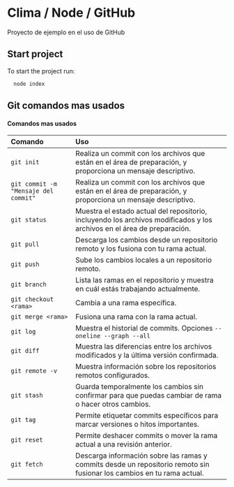 
# Clima / Node / GitHub 

Proyecto de ejemplo en el uso de GitHub


## Start project

To start the project run:

```bash
  node index
```


## Git comandos mas usados

#### Comandos mas usados

| Comando | Uso                       |
| :-------- | :-------------------------------- |
| `git init`      | Realiza un commit con los archivos que están en el área de preparación, y proporciona un mensaje descriptivo. |
| `git commit -m "Mensaje del commit"` | Realiza un commit con los archivos que están en el área de preparación, y proporciona un mensaje descriptivo.|
| `git status`| Muestra el estado actual del repositorio, incluyendo los archivos modificados y los archivos en el área de preparación.|
| `git pull` | Descarga los cambios desde un repositorio remoto y los fusiona con tu rama actual.|
| `git push` | Sube los cambios locales a un repositorio remoto.|
| `git branch` | Lista las ramas en el repositorio y muestra en cuál estás trabajando actualmente.|
| `git checkout <rama>`| Cambia a una rama específica.|
| `git merge <rama>`| Fusiona una rama con la rama actual.|
| `git log`| Muestra el historial de commits. Opciones `--oneline --graph --all`   |
| `git diff`| Muestra las diferencias entre los archivos modificados y la última versión confirmada.|
| `git remote -v`| Muestra información sobre los repositorios remotos configurados.|
| `git stash`| Guarda temporalmente los cambios sin confirmar para que puedas cambiar de rama o hacer otros cambios.|
| `git tag`| Permite etiquetar commits específicos para marcar versiones o hitos importantes.|
| `git reset`| Permite deshacer commits o mover la rama actual a una revisión anterior.|
| `git fetch`| Descarga información sobre las ramas y commits desde un repositorio remoto sin fusionar los cambios en tu rama actual.|


